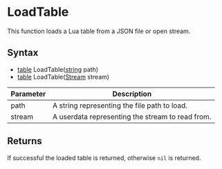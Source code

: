 # LoadTable

This function loads a Lua table from a JSON file or open stream.

## Syntax

- [table](https://www.lua.org/manual/5.4/manual.html#6.6) LoadTable([string](https://www.lua.org/manual/5.4/manual.html#6.4) path)
- [table](https://www.lua.org/manual/5.4/manual.html#6.6) LoadTable([Stream](Stream.md) stream)

| Parameter | Description |
|---|---|
| path | A string representing the file path to load. |
| stream | A userdata representing the stream to read from. |

## Returns

If successful the loaded table is returned, otherwise `nil` is returned.
